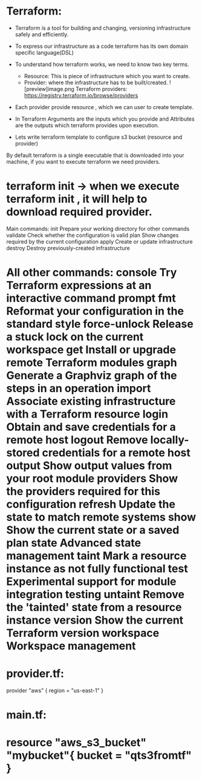 Terraform:
==========

* Terraform is a tool for building and changing, versioning infrastructure safely and efficiently.
* To express our infrastructure as a code terraform has its own domain specific language(DSL)
* To understand how terraform works, we need to know two key terms.

   * Resource: This is piece of infrastructure which you want to create.
   * Provider:  where the infrastructure has to be built/created.
![preview]image.png 
Terraform providers: https://registry.terraform.io/browse/providers

* Each provider provide resource , which we can  user to create template.
* In Terraform Arguments are the inputs which you provide and Attributes are the outputs which terraform provides upon execution.

* Lets write terraform template to configure  s3 bucket (resource and provider)

By default terraform is a single executable that is downloaded into  your machine, if you want to execute terraform we need providers.

terraform init -> when we execute terraform init , it will help to download required provider.
===
 Main commands:
  init          Prepare your working directory for other commands
  validate      Check whether the configuration is valid
  plan          Show changes required by the current configuration
  apply         Create or update infrastructure
  destroy       Destroy previously-created infrastructure

All other commands:
  console       Try Terraform expressions at an interactive command prompt
  fmt           Reformat your configuration in the standard style
  force-unlock  Release a stuck lock on the current workspace
  get           Install or upgrade remote Terraform modules
  graph         Generate a Graphviz graph of the steps in an operation
  import        Associate existing infrastructure with a Terraform resource
  login         Obtain and save credentials for a remote host
  logout        Remove locally-stored credentials for a remote host
  output        Show output values from your root module
  providers     Show the providers required for this configuration
  refresh       Update the state to match remote systems
  show          Show the current state or a saved plan
  state         Advanced state management
  taint         Mark a resource instance as not fully functional
  test          Experimental support for module integration testing
  untaint       Remove the 'tainted' state from a resource instance
  version       Show the current Terraform version
  workspace     Workspace management
====

provider.tf:
============
provider "aws" {
  region = "us-east-1"
}

main.tf:
==========
resource "aws_s3_bucket" "mybucket"{
  bucket = "qts3fromtf"
}
=========

